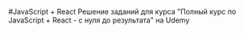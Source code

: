 #JavaScript + React
Решение заданий для курса "Полный курс по JavaScript + React - с нуля до результата" на Udemy 
